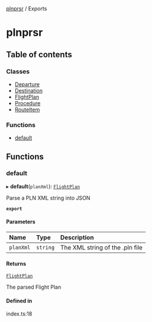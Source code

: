 [plnprsr](README.md) / Exports

# plnprsr

## Table of contents

### Classes

- [Departure](classes/Departure.md)
- [Destination](classes/Destination.md)
- [FlightPlan](classes/FlightPlan.md)
- [Procedure](classes/Procedure.md)
- [RouteItem](classes/RouteItem.md)

### Functions

- [default](modules.md#default)

## Functions

### default

▸ **default**(`planXml`): [`FlightPlan`](classes/FlightPlan.md)

Parse a PLN XML string into JSON

**`export`**

#### Parameters

| Name | Type | Description |
| :------ | :------ | :------ |
| `planXml` | `string` | The XML string of the .pln file |

#### Returns

[`FlightPlan`](classes/FlightPlan.md)

The parsed Flight Plan

#### Defined in

index.ts:18
